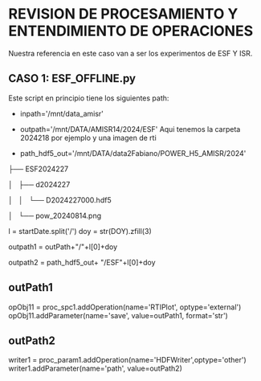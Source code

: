 # REVISION DE PROCESAMIENTO Y ENTENDIMIENTO DE OPERACIONES

Nuestra referencia en este caso van a ser los experimentos de ESF Y ISR.

## CASO 1: ESF_OFFLINE.py
Este script en principio tiene los siguientes path:

- inpath='/mnt/data_amisr'
- outpath='/mnt/DATA/AMISR14/2024/ESF' 
Aqui tenemos la carpeta 2024218 por ejemplo y una imagen de rti

- path_hdf5_out='/mnt/DATA/data2Fabiano/POWER_H5_AMISR/2024'

├── ESF2024227 


│   ├── d2024227 


│   │   └── D2024227000.hdf5 


│   └── pow_20240814.png

l = startDate.split('/')
doy = str(DOY).zfill(3)

outpath1 = outPath+"/"+l[0]+doy

outpath2 = path_hdf5_out+ "/ESF"+l[0]+doy

## outPath1
opObj11 = proc_spc1.addOperation(name='RTIPlot', optype='external')
opObj11.addParameter(name='save', value=outPath1, format='str')

## outPath2
writer1 = proc_param1.addOperation(name='HDFWriter',optype='other')
writer1.addParameter(name='path', value=outPath2)
